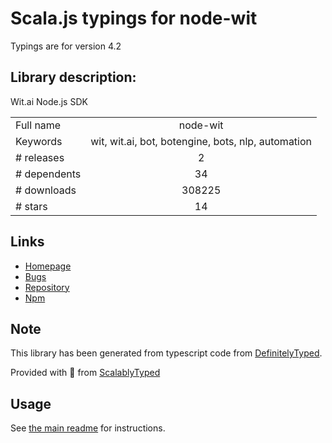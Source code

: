 
# Scala.js typings for node-wit

Typings are for version 4.2

## Library description:
Wit.ai Node.js SDK

|                    |                 |
| ------------------ | :-------------: |
| Full name          | node-wit |
| Keywords           | wit, wit.ai, bot, botengine, bots, nlp, automation |
| # releases         | 2 |
| # dependents       | 34 |
| # downloads        | 308225 |
| # stars            | 14 |

## Links
- [Homepage](https://github.com/wit-ai/node-wit#readme)
- [Bugs](https://github.com/wit-ai/node-wit/issues)
- [Repository](https://github.com/wit-ai/node-wit)
- [Npm](https://www.npmjs.com/package/node-wit)
    


## Note
This library has been generated from typescript code from [DefinitelyTyped](https://definitelytyped.org).

Provided with :purple_heart: from [ScalablyTyped](https://github.com/oyvindberg/ScalablyTyped)

## Usage
See [the main readme](../../readme.md) for instructions.


